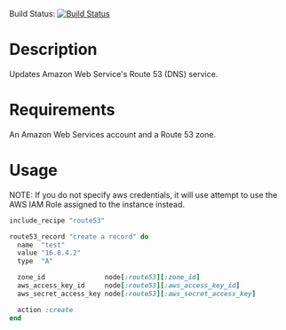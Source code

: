 Build Status: [![Build Status](https://secure.travis-ci.org/esteigler/chef-route53.png)](http://travis-ci.org/esteigler/chef-route53)

Description
===========

Updates Amazon Web Service's Route 53 (DNS) service.

Requirements
============

An Amazon Web Services account and a Route 53 zone.

Usage
=====
NOTE: If you do not specify aws credentials, it will use attempt 
 to use the AWS IAM Role assigned to the instance instead.

```ruby
include_recipe "route53"

route53_record "create a record" do
  name  "test"
  value "16.8.4.2"
  type  "A"

  zone_id               node[:route53][:zone_id]
  aws_access_key_id     node[:route53][:aws_access_key_id]
  aws_secret_access_key node[:route53][:aws_secret_access_key]

  action :create
end
```
